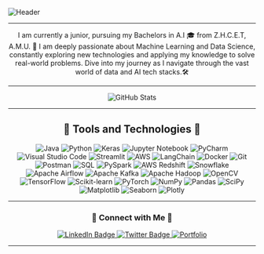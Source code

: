 ![Header](https://cdn.pixabay.com/photo/2018/03/03/23/15/milky-way-3197677_960_720.jpg)

---

<p align='center'>
  I am currently a junior, pursuing my Bachelors in A.I 🎓 from Z.H.C.E.T, A.M.U. 🏢 I am deeply passionate about Machine Learning and Data Science, constantly exploring new technologies and applying my knowledge to solve real-world problems. Dive into my journey as I navigate through the vast world of data and AI tech stacks.🛠
</p>

---

<div align='center'>
  <img src='http://github-readme-streak-stats.herokuapp.com?user=Reyan-786&theme=python-dark' alt='GitHub Stats'/>
</div>

---

<h2 align='center'>🔧 Tools and Technologies 🔧</h2>

<p align='center'>
  <!-- Language and Tools Badges -->
  <img src="https://img.shields.io/badge/Java-ED8B00?style=for-the-badge&logo=openjdk&logoColor=white" alt="Java"/>
  <img src="https://img.shields.io/badge/Python-3670A0?style=for-the-badge&logo=python&logoColor=ffdd54" alt="Python"/>
  <img src="https://img.shields.io/badge/Keras-D00000?style=for-the-badge&logo=Keras&logoColor=white" alt="Keras"/>
  <img src="https://img.shields.io/badge/Jupyter-FA0F00?style=for-the-badge&logo=jupyter&logoColor=white" alt="Jupyter Notebook"/>
  <img src="https://img.shields.io/badge/PyCharm-143?style=for-the-badge&logo=pycharm&logoColor=black&color=black&labelColor=green" alt="PyCharm"/>
  <img src="https://img.shields.io/badge/VS_Code-0078d7?style=for-the-badge&logo=visual-studio-code&logoColor=white" alt="Visual Studio Code"/>
  <img src="https://img.shields.io/badge/Streamlit-FF4B4B?style=for-the-badge&logo=Streamlit&logoColor=white" alt="Streamlit"/>
  <img src="https://img.shields.io/badge/AWS-FF9900?style=for-the-badge&logo=amazon-aws&logoColor=white" alt="AWS"/>
  <img src="https://img.shields.io/badge/LangChain-007ACC?style=for-the-badge&logo=LangChain&logoColor=white" alt="LangChain"/>
  <img src="https://img.shields.io/badge/Docker-0db7ed?style=for-the-badge&logo=docker&logoColor=white" alt="Docker"/>
  <img src="https://img.shields.io/badge/Git-F05033?style=for-the-badge&logo=git&logoColor=white" alt="Git"/>
  <img src="https://img.shields.io/badge/Postman-FF6C37?style=for-the-badge&logo=Postman&logoColor=white" alt="Postman"/>
  <img src="https://img.shields.io/badge/SQL-4479A1?style=for-the-badge&logo=postgresql&logoColor=white" alt="SQL"/>
  <img src="https://img.shields.io/badge/PySpark-E25A1C?style=for-the-badge&logo=Apache%20Spark&logoColor=white" alt="PySpark"/>
  <img src="https://img.shields.io/badge/AWS_Redshift-FF4F8B?style=for-the-badge&logo=Amazon%20AWS&logoColor=white" alt="AWS Redshift"/>
  <img src="https://img.shields.io/badge/Snowflake-29B5E8?style=for-the-badge&logo=Snowflake&logoColor=white" alt="Snowflake"/>
  <!-- Additional Badges -->
  <img src="https://img.shields.io/badge/Apache%20Airflow-017CEE?style=for-the-badge&logo=apache-airflow&logoColor=white" alt="Apache Airflow"/>
  <img src="https://img.shields.io/badge/Apache%20Kafka-231F20?style=for-the-badge&logo=apache-kafka&logoColor=white" alt="Apache Kafka"/>
  <img src="https://img.shields.io/badge/Apache%20Hadoop-FF7E0E?style=for-the-badge&logo=apache-hadoop&logoColor=white" alt="Apache Hadoop"/>
  <img src="https://img.shields.io/badge/OpenCV-5C3EE8?style=for-the-badge&logo=opencv&logoColor=white" alt="OpenCV"/>
  <!-- More ML Related Badges -->
  <img src="https://img.shields.io/badge/TensorFlow-FF6F00?style=for-the-badge&logo=tensorflow&logoColor=white" alt="TensorFlow"/>
  <img src="https://img.shields.io/badge/Scikit%20learn-F7931E?style=for-the-badge&logo=scikit-learn&logoColor=white" alt="Scikit-learn"/>
  <img src="https://img.shields.io/badge/PyTorch-EE4C2C?style=for-the-badge&logo=pytorch&logoColor=white" alt="PyTorch"/>
  <!-- More Badges -->
  <img src="https://img.shields.io/badge/NumPy-013243?style=for-the-badge&logo=numpy&logoColor=white" alt="NumPy"/>
  <img src="https://img.shields.io/badge/Pandas-150458?style=for-the-badge&logo=pandas&logoColor=white" alt="Pandas"/>
  <img src="https://img.shields.io/badge/SciPy-8CAAE6?style=for-the-badge&logo=scipy&logoColor=white" alt="SciPy"/>
  <img src="https://img.shields.io/badge/Matplotlib-3776AB?style=for-the-badge&logo=matplotlib&logoColor=white" alt="Matplotlib"/>
  <img src="https://img.shields.io/badge/Seaborn-3776AB?style=for-the-badge&logo=seaborn&logoColor=white" alt="Seaborn"/>
  <img src="https://img.shields.io/badge/Plotly-013243?style=for-the-badge&logo=plotly&logoColor=white" alt="Plotly"/>
</p>

---

<h3 align='center'>🤝 Connect with Me 🤝</h3>

<p align='center'>
  <a href="https://www.linkedin.com/in/mohd-rehan-3744b6194/">
    <img src="https://img.shields.io/badge/LinkedIn-blue?style=for-the-badge&logo=linkedin&logoColor=white" alt="LinkedIn Badge"/>
  </a>
  <a href="https://twitter.com/AbidinReyan">
    <img src="https://img.shields.io/badge/Twitter-blue?style=for-the-badge&logo=twitter&logoColor=white" alt="Twitter Badge"/>
  </a>
  <a href="https://reyan.dev/">
    <img src="https://img.shields.io/badge/-Portfolio-%23FF5722?style=for-the-badge&logo=firefox-browser&logoColor=white" alt="Portfolio"/>
  </a>
</p>

---
